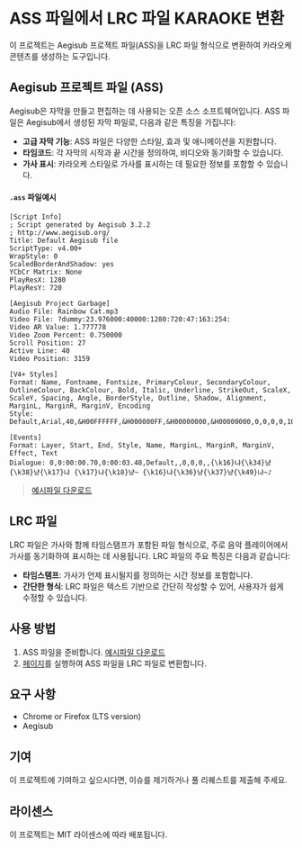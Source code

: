 # ASS 파일에서 LRC 파일 KARAOKE 변환

이 프로젝트는 Aegisub 프로젝트 파일(ASS)을 LRC 파일 형식으로 변환하여 카라오케 콘텐츠를 생성하는 도구입니다.

## Aegisub 프로젝트 파일 (ASS)

Aegisub은 자막을 만들고 편집하는 데 사용되는 오픈 소스 소프트웨어입니다. ASS 파일은 Aegisub에서 생성된 자막 파일로, 다음과 같은 특징을 가집니다:

- **고급 자막 기능**: ASS 파일은 다양한 스타일, 효과 및 애니메이션을 지원합니다.
- **타임코드**: 각 자막의 시작과 끝 시간을 정의하여, 비디오와 동기화할 수 있습니다.
- **가사 표시**: 카라오케 스타일로 가사를 표시하는 데 필요한 정보를 포함할 수 있습니다.
#### `.ass` 파일예시
```.ass
[Script Info]
; Script generated by Aegisub 3.2.2
; http://www.aegisub.org/
Title: Default Aegisub file
ScriptType: v4.00+
WrapStyle: 0
ScaledBorderAndShadow: yes
YCbCr Matrix: None
PlayResX: 1280
PlayResY: 720

[Aegisub Project Garbage]
Audio File: Rainbow Cat.mp3
Video File: ?dummy:23.976000:40000:1280:720:47:163:254:
Video AR Value: 1.777778
Video Zoom Percent: 0.750000
Scroll Position: 27
Active Line: 40
Video Position: 3159

[V4+ Styles]
Format: Name, Fontname, Fontsize, PrimaryColour, SecondaryColour, OutlineColour, BackColour, Bold, Italic, Underline, StrikeOut, ScaleX, ScaleY, Spacing, Angle, BorderStyle, Outline, Shadow, Alignment, MarginL, MarginR, MarginV, Encoding
Style: Default,Arial,40,&H00FFFFFF,&H000000FF,&H00000000,&H00000000,0,0,0,0,100,100,0,0,1,2,2,2,10,10,10,1

[Events]
Format: Layer, Start, End, Style, Name, MarginL, MarginR, MarginV, Effect, Text
Dialogue: 0,0:00:00.70,0:00:03.48,Default,,0,0,0,,{\k16}냐{\k34}냥{\k38}냥{\k17}냐 {\k17}냐{\k18}냥~ {\k16}냐{\k36}냥{\k37}냥{\k49}냐~♪

```
> [예시파일 다운로드](./example.ass)
## LRC 파일

LRC 파일은 가사와 함께 타임스탬프가 포함된 파일 형식으로, 주로 음악 플레이어에서 가사를 동기화하여 표시하는 데 사용됩니다. LRC 파일의 주요 특징은 다음과 같습니다:

- **타임스탬프**: 가사가 언제 표시될지를 정의하는 시간 정보를 포함합니다.
- **간단한 형식**: LRC 파일은 텍스트 기반으로 간단히 작성할 수 있어, 사용자가 쉽게 수정할 수 있습니다.

## 사용 방법

1. ASS 파일을 준비합니다. [예시파일 다운로드](./example.ass)
2. [페이지](https://github.com/vjclab/ass2Lrc)를 실행하여 ASS 파일을 LRC 파일로 변환합니다.

## 요구 사항

- Chrome or Firefox (LTS version)
- Aegisub

## 기여

이 프로젝트에 기여하고 싶으시다면, 이슈를 제기하거나 풀 리퀘스트를 제출해 주세요.

## 라이센스

이 프로젝트는 MIT 라이센스에 따라 배포됩니다.